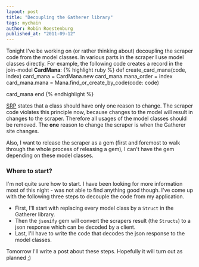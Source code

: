 ```yaml
---
layout: post
title: "Decoupling the Gatherer library"
tags: mychain
author: Robin Roestenburg
published_at: "2011-09-12"
---
```

Tonight I've be working on (or rather thinking about) decoupling the scraper code from the model classes. In various parts in the scraper I use model classes directly. For example, the following code creates a record in the join-model **CardMana**:
{% highlight ruby %}
def create_card_mana(code, index)
  card_mana = CardMana.new
  card_mana.mana_order = index
  card_mana.mana = Mana.find_or_create_by_code(code: code)

  card_mana
end
{% endhighlight %}

[SRP](http://www.objectmentor.com/resources/articles/srp.pdf) states that a class should have only one reason to change. The scraper code violates this principle now, because changes to the model will result in changes to the scraper. Therefore all usages of the model classes should be removed. The **one** reason to change the scraper is when the Gatherer site changes.

Also, I want to release the scraper as a gem (first and foremost to walk through the whole process of releasing a gem), I can't have the gem depending on these model classes.

### Where to start?
I'm not quite sure how to start. I have been looking for more information most of this night - was not able to find anything good though. I've come up with the following three steps to decouple the code from my application.

- First, I'll start with replacing every model class by a `Struct` in the Gatherer library.
- Then the `jsonify` gem will convert the scrapers result (the `Structs`) to a json response which can be decoded by a client.
- Last, I'll have to write the code that decodes the json response to the model classes.

Tomorrow I'll write a post about these steps. Hopefully it will turn out as planned ;)
